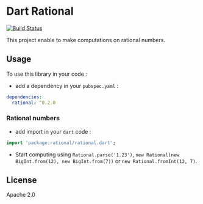 # Dart Rational

[![Build Status](https://travis-ci.org/a14n/dart-rational.svg?branch=master)](https://travis-ci.org/a14n/dart-rational)

This project enable to make computations on rational numbers.

## Usage
To use this library in your code :
* add a dependency in your `pubspec.yaml` :

```yaml
dependencies:
  rational: ^0.2.0
```

### Rational numbers

* add import in your `dart` code :

```dart
import 'package:rational/rational.dart';
```

* Start computing using `Rational.parse('1.23')`,
`new Rational(new BigInt.from(12), new BigInt.from(7))` or
`new Rational.fromInt(12, 7)`.

## License
Apache 2.0

